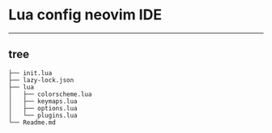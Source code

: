 # Lua config neovim IDE
---

## tree

```
├── init.lua
├── lazy-lock.json
├── lua
│   ├── colorscheme.lua
│   ├── keymaps.lua
│   ├── options.lua
│   └── plugins.lua
└── Readme.md
```
